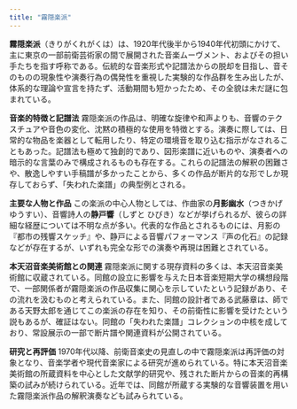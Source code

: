 ```yaml
---
title: "霧隠楽派"
---
```


**霧隠楽派**（きりがくれがくは）は、1920年代後半から1940年代初頭にかけて、主に東京の一部前衛芸術家の間で展開された音楽ムーヴメント、およびその担い手たちを指す呼称である。伝統的な音楽形式や記譜法からの脱却を目指し、音そのものの現象性や演奏行為の偶発性を重視した実験的な作品群を生み出したが、体系的な理論や宣言を持たず、活動期間も短かったため、その全貌は未だ謎に包まれている。

**音楽的特徴と記譜法**
霧隠楽派の作品は、明確な旋律や和声よりも、音響のテクスチュアや音色の変化、沈黙の積極的な使用を特徴とする。演奏に際しては、日常的な物品を楽器として転用したり、特定の環境音を取り込む指示がなされることもあった。記譜法も極めて独創的であり、図形楽譜に近いものや、演奏者への暗示的な言葉のみで構成されるものも存在する。これらの記譜法の解釈の困難さや、散逸しやすい手稿譜が多かったことから、多くの作品が断片的な形でしか現存しておらず、「失われた楽譜」の典型例とされる。

**主要な人物と作品**
この楽派の中心人物としては、作曲家の**月影幽水**（つきかげ ゆうすい）、音響詩人の**静戸響**（しずと ひびき）などが挙げられるが、彼らの詳細な経歴については不明な点が多い。代表的な作品とされるものには、月影の『都市の残響スケッチ』や、静戸による音響パフォーマンス『声の化石』の記録などが存在するが、いずれも完全な形での演奏や再現は困難とされている。

**本天沼音楽美術館との関連**
霧隠楽派に関する現存資料の多くは、本天沼音楽美術館に収蔵されている。同館の設立に影響を与えた日本音楽短期大学の構想段階で、一部関係者が霧隠楽派の作品収集に関心を示していたという記録があり、その流れを汲むものと考えられている。また、同館の設計者である武藤章は、師である天野太郎を通じてこの楽派の存在を知り、その前衛性に影響を受けたという説もあるが、確証はない。同館の「失われた楽譜」コレクションの中核を成しており、常設展示の一部で断片譜や関連資料が公開されている。

**研究と再評価**
1970年代以降、前衛音楽史の見直しの中で霧隠楽派は再評価の対象となり、音楽学者や現代音楽家による研究が進められている。特に本天沼音楽美術館の所蔵資料を中心とした文献学的研究や、残された断片からの音楽的再構築の試みが続けられている。近年では、同館が所蔵する実験的な音響装置を用いた霧隠楽派作品の解釈演奏なども試みられている。
